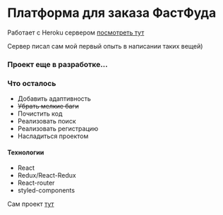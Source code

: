 # Платформа для заказа ФастФуда

Работает с Heroku сервером [посмотреть тут](https://vast-basin-51392.herokuapp.com/)

Сервер писал сам мой первый опыть в написании таких вещей)

### Проект еще в разработке...

### Что осталось 
  - Добавить адаптивность
  - ~~Убрать мелкие баги~~
  - Почистить код
  - Реализовать поиск
  - Реализовать регистрацию
  - Насладиться проектом


#### Технологии

  - React
  - Redux/React-Redux
  - React-router
  - styled-components

Сам проект [тут](https://bewels.github.io/pizza/)
